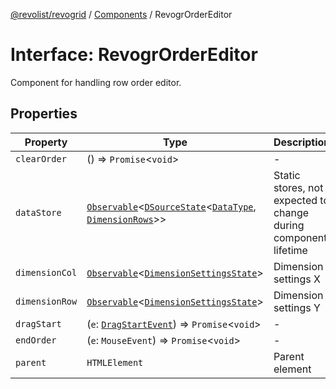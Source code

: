 [@revolist/revogrid](README.md) / [Components](Namespace.Components.md) / RevogrOrderEditor

# Interface: RevogrOrderEditor

Component for handling row order editor.

## Properties

| Property | Type | Description | Defined in |
| ------ | ------ | ------ | ------ |
| `clearOrder` | () => `Promise`\<`void`\> | - | [src/components.d.ts:494](https://github.com/revolist/revogrid/blob/25c443de65de6e4fb3ac1b2c638df62d9ca5c202/src/components.d.ts#L494) |
| `dataStore` | [`Observable`](TypeAlias.Observable.md)\<[`DSourceState`](TypeAlias.DSourceState.md)\<[`DataType`](TypeAlias.DataType.md), [`DimensionRows`](TypeAlias.DimensionRows.md)\>\> | Static stores, not expected to change during component lifetime | [src/components.d.ts:498](https://github.com/revolist/revogrid/blob/25c443de65de6e4fb3ac1b2c638df62d9ca5c202/src/components.d.ts#L498) |
| `dimensionCol` | [`Observable`](TypeAlias.Observable.md)\<[`DimensionSettingsState`](Interface.DimensionSettingsState.md)\> | Dimension settings X | [src/components.d.ts:502](https://github.com/revolist/revogrid/blob/25c443de65de6e4fb3ac1b2c638df62d9ca5c202/src/components.d.ts#L502) |
| `dimensionRow` | [`Observable`](TypeAlias.Observable.md)\<[`DimensionSettingsState`](Interface.DimensionSettingsState.md)\> | Dimension settings Y | [src/components.d.ts:506](https://github.com/revolist/revogrid/blob/25c443de65de6e4fb3ac1b2c638df62d9ca5c202/src/components.d.ts#L506) |
| `dragStart` | (`e`: [`DragStartEvent`](Interface.DragStartEvent.md)) => `Promise`\<`void`\> | - | [src/components.d.ts:507](https://github.com/revolist/revogrid/blob/25c443de65de6e4fb3ac1b2c638df62d9ca5c202/src/components.d.ts#L507) |
| `endOrder` | (`e`: `MouseEvent`) => `Promise`\<`void`\> | - | [src/components.d.ts:508](https://github.com/revolist/revogrid/blob/25c443de65de6e4fb3ac1b2c638df62d9ca5c202/src/components.d.ts#L508) |
| `parent` | `HTMLElement` | Parent element | [src/components.d.ts:512](https://github.com/revolist/revogrid/blob/25c443de65de6e4fb3ac1b2c638df62d9ca5c202/src/components.d.ts#L512) |
